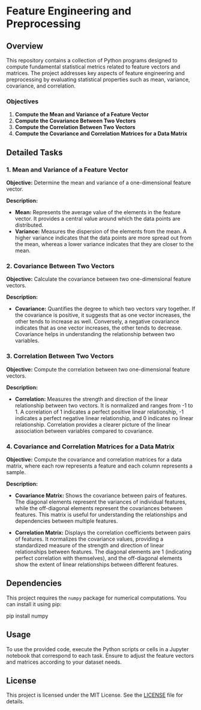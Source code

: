 # Feature Engineering and Preprocessing

## Overview

This repository contains a collection of Python programs designed to compute fundamental statistical metrics related to feature vectors and matrices. The project addresses key aspects of feature engineering and preprocessing by evaluating statistical properties such as mean, variance, covariance, and correlation.

### Objectives

1. **Compute the Mean and Variance of a Feature Vector**
2. **Compute the Covariance Between Two Vectors**
3. **Compute the Correlation Between Two Vectors**
4. **Compute the Covariance and Correlation Matrices for a Data Matrix**

## Detailed Tasks

### 1. Mean and Variance of a Feature Vector

**Objective:** Determine the mean and variance of a one-dimensional feature vector.

**Description:**

- **Mean:** Represents the average value of the elements in the feature vector. It provides a central value around which the data points are distributed.
- **Variance:** Measures the dispersion of the elements from the mean. A higher variance indicates that the data points are more spread out from the mean, whereas a lower variance indicates that they are closer to the mean.

### 2. Covariance Between Two Vectors

**Objective:** Calculate the covariance between two one-dimensional feature vectors.

**Description:**

- **Covariance:** Quantifies the degree to which two vectors vary together. If the covariance is positive, it suggests that as one vector increases, the other tends to increase as well. Conversely, a negative covariance indicates that as one vector increases, the other tends to decrease. Covariance helps in understanding the relationship between two variables.

### 3. Correlation Between Two Vectors

**Objective:** Compute the correlation between two one-dimensional feature vectors.

**Description:**

- **Correlation:** Measures the strength and direction of the linear relationship between two vectors. It is normalized and ranges from -1 to 1. A correlation of 1 indicates a perfect positive linear relationship, -1 indicates a perfect negative linear relationship, and 0 indicates no linear relationship. Correlation provides a clearer picture of the linear association between variables compared to covariance.

### 4. Covariance and Correlation Matrices for a Data Matrix

**Objective:** Compute the covariance and correlation matrices for a data matrix, where each row represents a feature and each column represents a sample.

**Description:**

- **Covariance Matrix:** Shows the covariance between pairs of features. The diagonal elements represent the variances of individual features, while the off-diagonal elements represent the covariances between features. This matrix is useful for understanding the relationships and dependencies between multiple features.

- **Correlation Matrix:** Displays the correlation coefficients between pairs of features. It normalizes the covariance values, providing a standardized measure of the strength and direction of linear relationships between features. The diagonal elements are 1 (indicating perfect correlation with themselves), and the off-diagonal elements show the extent of linear relationships between different features.

## Dependencies

This project requires the `numpy` package for numerical computations. You can install it using pip:

pip install numpy

## Usage

To use the provided code, execute the Python scripts or cells in a Jupyter notebook that correspond to each task. Ensure to adjust the feature vectors and matrices according to your dataset needs.

## License

This project is licensed under the MIT License. See the [LICENSE](LICENSE) file for details.
